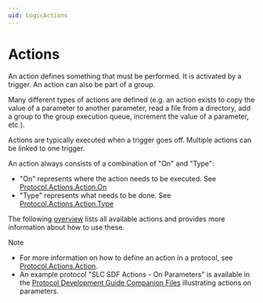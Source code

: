 ```yaml
---
uid: LogicActions
---
```


# Actions

An action defines something that must be performed. It is activated by a trigger. An action can also be part of a group.

Many different types of actions are defined (e.g. an action exists to copy the value of a parameter to another parameter, read a file from a directory, add a group to the group execution queue, increment the value of a parameter, etc.).

Actions are typically executed when a trigger goes off. Multiple actions can be linked to one trigger.

An action always consists of a combination of "On" and "Type":

- "On" represents where the action needs to be executed. See [Protocol.Actions.Action.On](xref:Protocol.Actions.Action.On)
- "Type" represents what needs to be done. See [Protocol.Actions.Action.Type](xref:Protocol.Actions.Action.Type)

The following [overview](xref:LogicActionsOverview) lists all available actions and provides more information about how to use these.

> [!NOTE]
>
> - For more information on how to define an action in a protocol, see [Protocol.Actions.Action](xref:Protocol.Actions.Action).
> - An example protocol "SLC SDF Actions - On Parameters" is available in the [Protocol Development Guide Companion Files](https://community.dataminer.services/documentation/protocol-development-guide-companion-files/) illustrating actions on parameters.
